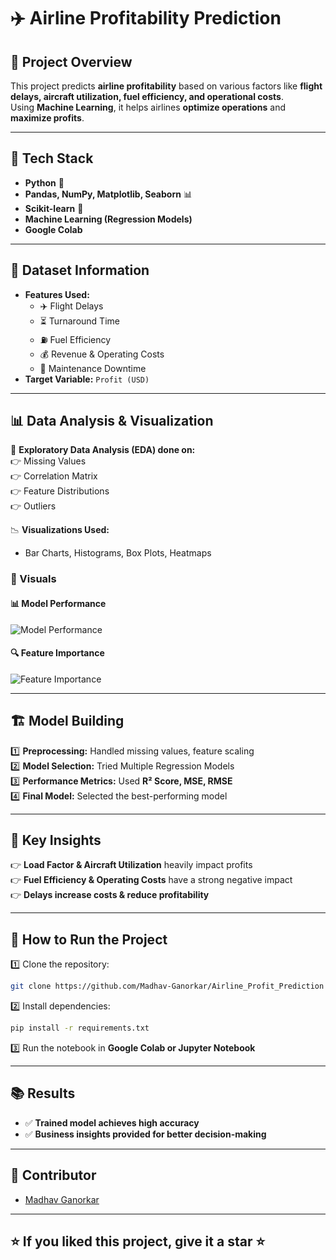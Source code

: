 # ✈️ Airline Profitability Prediction  

## 📌 Project Overview  
This project predicts **airline profitability** based on various factors like **flight delays, aircraft utilization, fuel efficiency, and operational costs**.  
Using **Machine Learning**, it helps airlines **optimize operations** and **maximize profits**.  

---

## 🚀 Tech Stack  
- **Python** 🐍  
- **Pandas, NumPy, Matplotlib, Seaborn** 📊  
- **Scikit-learn** 🤖  
- **Machine Learning (Regression Models)**  
- **Google Colab**  

---

## 💂️ Dataset Information  
- **Features Used:**  
  - ✈️ Flight Delays  
  - ⏳ Turnaround Time  
  - ⛽ Fuel Efficiency  
  - 💰 Revenue & Operating Costs  
  - 🔧 Maintenance Downtime  
- **Target Variable:** `Profit (USD)`

---

## 📊 Data Analysis & Visualization  
🔹 **Exploratory Data Analysis (EDA) done on:**  
👉 Missing Values  
👉 Correlation Matrix  
👉 Feature Distributions  
👉 Outliers  

📉 **Visualizations Used:**  
- Bar Charts, Histograms, Box Plots, Heatmaps  

### **🎨 Visuals**
#### **📊 Model Performance**  
![Model Performance](model_performance.png)

#### **🔍 Feature Importance**  
![Feature Importance](feature_importance.png)

---

## 🏗️ Model Building  
1️⃣ **Preprocessing:** Handled missing values, feature scaling  
2️⃣ **Model Selection:** Tried Multiple Regression Models  
3️⃣ **Performance Metrics:** Used **R² Score, MSE, RMSE**  
4️⃣ **Final Model:** Selected the best-performing model  

---

## 🌟 Key Insights  
👉 **Load Factor & Aircraft Utilization** heavily impact profits  
👉 **Fuel Efficiency & Operating Costs** have a strong negative impact  
👉 **Delays increase costs & reduce profitability**  

---

## 📅 How to Run the Project  
1️⃣ Clone the repository:  
```sh  
git clone https://github.com/Madhav-Ganorkar/Airline_Profit_Prediction
```
2️⃣ Install dependencies:  
```sh  
pip install -r requirements.txt  
```
3️⃣ Run the notebook in **Google Colab or Jupyter Notebook**  

---

## 📚 Results  
- ✅ **Trained model achieves high accuracy**  
- ✅ **Business insights provided for better decision-making**  

---

## 🤝 Contributor  
- [Madhav Ganorkar](https://github.com/Madhav-Ganorkar)  

---

## ⭐ If you liked this project, give it a star ⭐  




